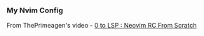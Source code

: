 ### My Nvim Config

From ThePrimeagen's video - [0 to LSP : Neovim RC From Scratch](https://www.youtube.com/watch?v=w7i4amO_zaE)
